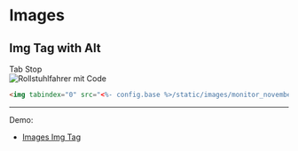 # Images

## Img Tag with Alt

<div tabindex="0">Tab Stop</div>

<img tabindex="0" src="<%- config.base %>/static/images/monitor_november_cover_2019.gif" alt="Rollstuhlfahrer mit Code" />

<br>

``` html
<img tabindex="0" src="<%- config.base %>/static/images/monitor_november_cover_2019.gif" alt="Rollstuhlfahrer mit Code" />
```

---

Demo:

- [Images Img Tag](/demo/image-img)
